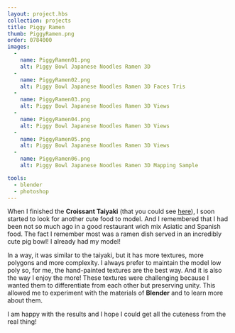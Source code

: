 ```yaml
---
layout: project.hbs
collection: projects
title: Piggy Ramen
thumb: PiggyRamen.png
order: 0784000
images:
  -
    name: PiggyRamen01.png
    alt: Piggy Bowl Japanese Noodles Ramen 3D
  -
    name: PiggyRamen02.png
    alt: Piggy Bowl Japanese Noodles Ramen 3D Faces Tris
  -
    name: PiggyRamen03.png
    alt: Piggy Bowl Japanese Noodles Ramen 3D Views
  -
    name: PiggyRamen04.png
    alt: Piggy Bowl Japanese Noodles Ramen 3D Views
  -
    name: PiggyRamen05.png
    alt: Piggy Bowl Japanese Noodles Ramen 3D Views
  -
    name: PiggyRamen06.png
    alt: Piggy Bowl Japanese Noodles Ramen 3D Mapping Sample

tools:
  - blender
  - photoshop
---
```


When I finished the **Croissant Taiyaki** (that you could see [here](/projects/croissant-taiyaki-a-breakfast-in-tokyo/)), I soon started to look for another cute food to model. And I remembered that I had been not so much ago in a good restaurant wich mix Asiatic and Spanish food. The fact I remember most was a ramen dish served in an incredibly cute pig bowl! I already had my model!

In a way, it was similar to the taiyaki, but it has more textures, more polygons and more complexity. I always prefer to maintain the model low poly so, for me, the hand-painted textures are the best way. And it is also the way I enjoy the more! These textures were challenging because I wanted them to differentiate from each other but preserving unity. This allowed me to experiment with the materials of **Blender** and to learn more about them.

I am happy with the results and I hope I could get all the cuteness from the real thing!
